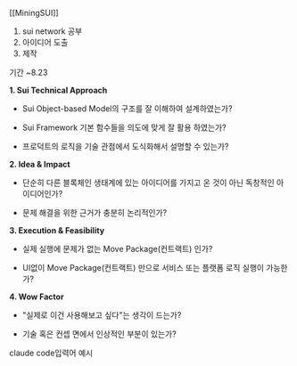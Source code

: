 

[[MiningSUI]]

1. sui network 공부
2. 아이디어 도출
3. 제작

기간 ~8.23

​**1. Sui Technical Approach**

- ​Sui Object-based Model의 구조를 잘 이해하여 설계하였는가?
    
- ​Sui Framework 기본 함수들을 의도에 맞게 잘 활용 하였는가?
    
- ​프로덕트의 로직을 기술 관점에서 도식화해서 설명할 수 있는가?
    

​**2. Idea & Impact**

- ​단순히 다른 블록체인 생태계에 있는 아이디어를 가지고 온 것이 아닌 독창적인 아이디어인가?
    
- ​문제 해결을 위한 근거가 충분히 논리적인가?
    

​**3. Execution & Feasibility**

- ​실제 실행에 문제가 없는 Move Package(컨트랙트) 인가?
    
- ​UI없이 Move Package(컨트랙트) 만으로 서비스 또는 플랫폼 로직 실행이 가능한가?
    

​**4. Wow Factor**

- ​"실제로 이건 사용해보고 싶다"는 생각이 드는가?
    
- ​기술 혹은 컨셉 면에서 인상적인 부분이 있는가?


claude code입력어 예시



